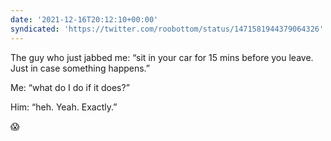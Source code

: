 ```yaml
---
date: '2021-12-16T20:12:10+00:00'
syndicated: 'https://twitter.com/roobottom/status/1471581944379064326'
---
```

The guy who just jabbed me: “sit in your car for 15 mins before you leave. Just in case something happens.” 

Me: “what do I do if it does?”

Him: “heh. Yeah. Exactly.”

😱
